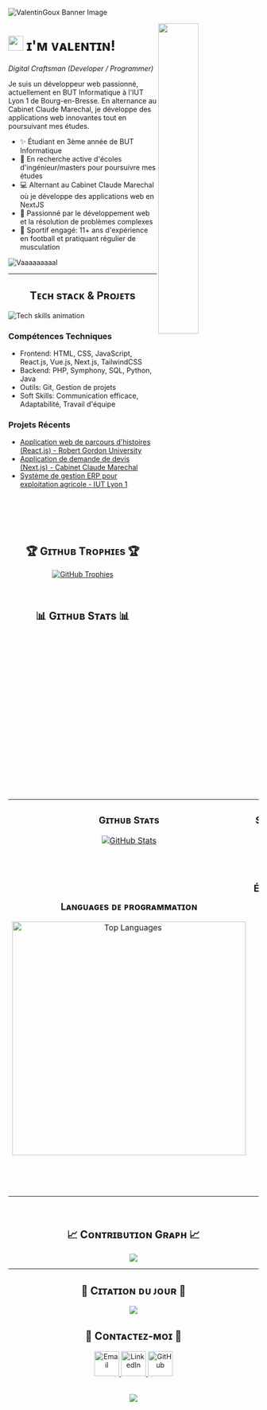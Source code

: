<!--Banner-->
![ValentinGoux Banner Image](./banner.png)

<!--Night Owl image-->
<div>
  <img align="right" width="40%" src="https://raw.githubusercontent.com/Tarikul-Islam-Anik/Animated-Fluent-Emojis/master/Emojis/Animals/Penguin.png">
</div>

<!--Header Name-->
# <img src="https://emojis.slackmojis.com/emojis/images/1531849430/4246/blob-sunglasses.gif?1531849430" width="30"/> ɪ'ᴍ ᴠᴀʟᴇɴᴛɪɴ! 
*Digital Craftsman (Developer / Programmer)*
<br /> 

<!--Start Intro-->               
<p align="left">Je suis un développeur web passionné, actuellement en BUT Informatique à l'IUT Lyon 1 de Bourg-en-Bresse. En alternance au Cabinet Claude Marechal, je développe des applications web innovantes tout en poursuivant mes études.</p>

- ✨ Étudiant en 3ème année de BUT Informatique
- 🌱 En recherche active d'écoles d'ingénieur/masters pour poursuivre mes études
- 💻 Alternant au Cabinet Claude Marechal où je développe des applications web en NextJS
- 🚀 Passionné par le développement web et la résolution de problèmes complexes
- 🏈 Sportif engagé: 11+ ans d'expérience en football et pratiquant régulier de musculation
<!--End Intro-->

<!--Profile Count Badge-->
<p align="left">
  <img src="https://komarev.com/ghpvc/?username=Vaaaaaaaaal&label=Profile%20views&color=0e75b6&style=for-the-badge&logo=star" alt="Vaaaaaaaaal" style="padding-right:20px;" />
</p>

---


<!--Languages and Tools Section-->       
<h2 align="center">Tᴇᴄʜ sᴛᴀᴄᴋ & Pʀᴏᴊᴇᴛs</h2> 
<picture>
  <source media="(prefers-color-scheme: dark)" srcset="./Skills_Animation_Dark.gif">
  <source media="(prefers-color-scheme: light)" srcset="./Skills_Animation_White.gif">
  <img align="left" alt="Tech skills animation" src="./Skills_Animation_White.gif">
</picture>
<br />

<h3 align="left">Compétences Techniques</h3>
<ul align="left">
  <li>Frontend: HTML, CSS, JavaScript, React.js, Vue.js, Next.js, TailwindCSS</li>
  <li>Backend: PHP, Symphony, SQL, Python, Java</li>
  <li>Outils: Git, Gestion de projets</li>
  <li>Soft Skills: Communication efficace, Adaptabilité, Travail d'équipe</li>
</ul>
  
<h3 align="left">Projets Récents</h3>
<ul align="left">
  <li><a href="#">Application web de parcours d'histoires (React.js) - Robert Gordon University</a></li>
  <li><a href="#">Application de demande de devis (Next.js) - Cabinet Claude Marechal</a></li>
  <li><a href="#">Système de gestion ERP pour exploitation agricole - IUT Lyon 1</a></li>
</ul>
<br />
<br />
<br />
<br />


<!--Trophies Section-->   
<h2 align="center">🏆 Gɪᴛʜᴜʙ Tʀᴏᴘʜɪᴇs 🏆</h2>
<p align="center">
  <a href="https://github.com/Vaaaaaaaaal">
    <picture>
      <source media="(prefers-color-scheme: dark)" srcset="https://github-profile-trophy.vercel.app/?username=Vaaaaaaaaal&no-bg=true&row=2&column=6&margin-w=20&margin-h=20&theme=monokai">
      <source media="(prefers-color-scheme: light)" srcset="https://github-profile-trophy.vercel.app/?username=Vaaaaaaaaal&no-bg=true&row=2&column=6&margin-w=20&margin-h=20">
      <img alt="GitHub Trophies" src="https://github-profile-trophy.vercel.app/?username=Vaaaaaaaaal&no-bg=true&no-frame=true&row=2&column=6&margin-w=20&margin-h=20">
    </picture>
  </a>
</p>
<br />

<!--Github stats Table--> 
<h2 align="center">📊 Gɪᴛʜᴜʙ Sᴛᴀᴛs 📊</h2>

<table width="100%">
  <tr>
    <td width="50%">
      <h3 align="center"><strong>Gɪᴛʜᴜʙ Sᴛᴀᴛs</strong></h3>
      <p align="center">
        <a href="https://github.com/Vaaaaaaaaal">
          <img align="center" src="https://github-readme-stats.vercel.app/api?username=Vaaaaaaaaal&count_private=true&show_icons=true&theme=tokyonight&bg_color=0,000000,1a1b27&title_color=70a5fd&text_color=ffffff&rank_icon=github&hide=prs,issues,contribs&show=reviews,prs_merged,prs_merged_percentage" alt="GitHub Stats" />
        </a>
      </p>
    </td>
    <td width="50%">
      <h3 align="center"><strong>Sᴛʀᴇᴀᴋ Sᴛᴀᴛs</strong></h3>
      <p align="center">
        <a href="https://github.com/Vaaaaaaaaal">
          <img align="center" src="https://streak-stats.demolab.com?user=Vaaaaaaaaal&theme=tokyonight&background=0,000000,1a1b27&fire=70a5fd&ring=70a5fd&sideNums=ffffff&sideLabels=ffffff&dates=c792ea&currStreakNum=ffffff" alt="Streak Stats" />
        </a>
      </p>
    </td>
  </tr>
  <tr>
    <td width="50%">
      <h3 align="center"><strong>Lᴀɴɢᴜᴀɢᴇs ᴅᴇ ᴘʀᴏɢʀᴀᴍᴍᴀᴛɪᴏɴ</strong></h3>
      <p align="center">
        <a href="https://github.com/Vaaaaaaaaal">
          <img align="center" width="470" src="https://github-readme-stats.vercel.app/api/top-langs/?username=Vaaaaaaaaal&layout=compact&theme=tokyonight&bg_color=0,000000,1a1b27&title_color=70a5fd&text_color=ffffff" alt="Top Languages" />
        </a>
      </p>
    </td>
    <td width="50%">
      <h3 align="center"><strong>Pᴀʀᴄᴏᴜʀs Éᴅᴜᴄᴀᴛɪᴏɴɴᴇʟ</strong></h3>
      <p align="center">
        <ul align="left">
          <li>🎓 BUT Informatique - Université Claude Bernard Lyon 1 (2022-2025)</li>
          <li>🎓 Baccalauréat Général Maths-NSI - Lycée Carriat (2019-2022)</li>
          <li>🏆 Diplôme de Gratitude - Projet anti-harcèlement (2018)</li>
          <li>🚗 Permis de conduire</li>
          <li>🩹 PSC1 (Premiers Secours)</li>
        </ul>
      </p>
    </td>
  </tr>
</table>
<br />

<!--Contribution Graph-->
<h2 align="center">📈 Cᴏɴᴛʀɪʙᴜᴛɪᴏɴ Gʀᴀᴘʜ 📈</h2>
<div align="center">
    <img src="https://github-readme-activity-graph.vercel.app/graph?username=Vaaaaaaaaal&bg_color=1a1b27&color=ffffff&line=70a5fd&point=c792ea&area=false&hide_border=false" border-radius="15">
</div>

---

<!--Dynamic Quote card updates everyday at 12 PM--> 
<h2 align="center">🌟 Cɪᴛᴀᴛɪᴏɴ ᴅᴜ ᴊᴏᴜʀ 🌟</h2>
<p align="center">
    <img src="https://readme-daily-quotes.vercel.app/api?author=Steve%20Jobs&quote=L%27innovation%20c%27est%20ce%20qui%20distingue%20un%20leader%20d%27un%20suiveur.&theme=dark&bg_color=1a1b27&author_color=70a5fd&accent_color=c792ea">
</p>

<!--Contact Section--> 
<h2 align="center">🤝 Cᴏɴᴛᴀᴄᴛᴇᴢ-ᴍᴏɪ 🤝 </h2>
<div align="center">
  
<a href="mailto:gouxvalentin@gmail.com" target="_blank">
<img src="https://img.icons8.com/fluency/48/000000/gmail-new.png" width=50 height=50 alt="Email" style="margin-bottom: 5px;" />
</a>

<a href="https://www.linkedin.com/in/valentin-goux/" target="_blank">
<img src="https://img.icons8.com/color/48/000000/linkedin.png" width=50 height=50 alt="LinkedIn" style="margin-bottom: 5px;" />
</a>

<a href="https://github.com/Vaaaaaaaaal" target="_blank">
<img src="https://img.icons8.com/fluency/48/000000/github.png" width=50 height=50 alt="GitHub" style="margin-bottom: 5px;" />
</a>

</div>
<br/>

<!--Footer--> 
<p align="center">
  <img src="https://capsule-render.vercel.app/api?type=waving&color=gradient&height=65&section=footer"/>
</p>
